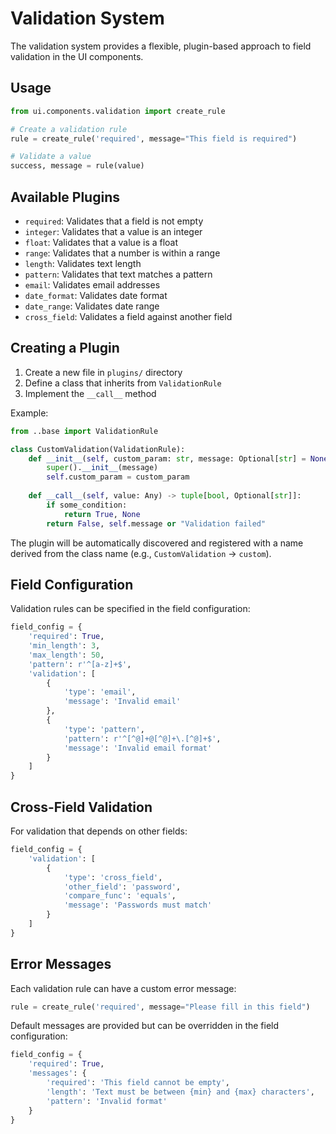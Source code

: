 # Validation System

The validation system provides a flexible, plugin-based approach to field validation in the UI components.

## Usage

```python
from ui.components.validation import create_rule

# Create a validation rule
rule = create_rule('required', message="This field is required")

# Validate a value
success, message = rule(value)
```

## Available Plugins

- `required`: Validates that a field is not empty
- `integer`: Validates that a value is an integer
- `float`: Validates that a value is a float
- `range`: Validates that a number is within a range
- `length`: Validates text length
- `pattern`: Validates that text matches a pattern
- `email`: Validates email addresses
- `date_format`: Validates date format
- `date_range`: Validates date range
- `cross_field`: Validates a field against another field

## Creating a Plugin

1. Create a new file in `plugins/` directory
2. Define a class that inherits from `ValidationRule`
3. Implement the `__call__` method

Example:

```python
from ..base import ValidationRule

class CustomValidation(ValidationRule):
    def __init__(self, custom_param: str, message: Optional[str] = None):
        super().__init__(message)
        self.custom_param = custom_param
        
    def __call__(self, value: Any) -> tuple[bool, Optional[str]]:
        if some_condition:
            return True, None
        return False, self.message or "Validation failed"
```

The plugin will be automatically discovered and registered with a name derived from the class name (e.g., `CustomValidation` -> `custom`).

## Field Configuration

Validation rules can be specified in the field configuration:

```python
field_config = {
    'required': True,
    'min_length': 3,
    'max_length': 50,
    'pattern': r'^[a-z]+$',
    'validation': [
        {
            'type': 'email',
            'message': 'Invalid email'
        },
        {
            'type': 'pattern',
            'pattern': r'^[^@]+@[^@]+\.[^@]+$',
            'message': 'Invalid email format'
        }
    ]
}
```

## Cross-Field Validation

For validation that depends on other fields:

```python
field_config = {
    'validation': [
        {
            'type': 'cross_field',
            'other_field': 'password',
            'compare_func': 'equals',
            'message': 'Passwords must match'
        }
    ]
}
```

## Error Messages

Each validation rule can have a custom error message:

```python
rule = create_rule('required', message="Please fill in this field")
```

Default messages are provided but can be overridden in the field configuration:

```python
field_config = {
    'required': True,
    'messages': {
        'required': 'This field cannot be empty',
        'length': 'Text must be between {min} and {max} characters',
        'pattern': 'Invalid format'
    }
}
```

